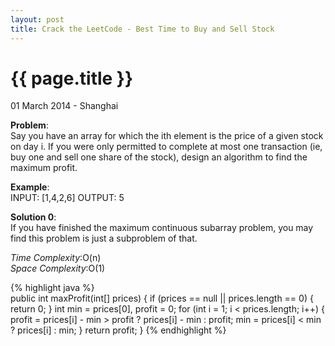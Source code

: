 ```yaml
---
layout: post
title: Crack the LeetCode - Best Time to Buy and Sell Stock
---
```


{{ page.title }}
================

<p class="meta">01 March 2014 - Shanghai </p>

**Problem**:  
Say you have an array for which the ith element is the price of a given stock on day i. If you were only permitted to complete at most one transaction (ie, buy one and sell one share of the stock), design an algorithm to find the maximum profit.

**Example**:    
INPUT: [1,4,2,6] 
OUTPUT: 5

**Solution 0**:  
If you have finished the maximum continuous subarray problem, you may find this problem is just a subproblem of that. 

*Time Complexity*:O(n)  
*Space Complexity*:O(1)  

{% highlight java %}  
public int maxProfit(int[] prices) {
    if (prices == null || prices.length == 0) {
        return 0;
    }
    int min = prices[0], profit = 0;
    for (int i = 1; i < prices.length; i++) {
        profit = prices[i] - min > profit ? prices[i] - min : profit;
        min = prices[i] < min ? prices[i] : min;
    }
    return profit;
}
{% endhighlight %}
